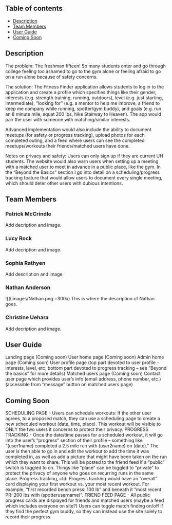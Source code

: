 ## Table of contents

* [Description](#description)
* [Team Members](#team-members)
* [User Guide](#user-guide)
* [Coming Soon](#coming-soon)

## Description

The problem: The freshman fifteen! So many students enter and go through college feeling too ashamed to go to the gym alone or feeling afraid to go on a run alone because of safety concerns.

The solution: The Fitness Finder application allows students to log in to the application and create a profile which specifies things like their gender, interests (e.g. strength training, running, outdoors), level (e.g. just starting, intermediate), “looking for” (e.g. a mentor to help me improve, a friend to keep me company while running, spotter/gym buddy), and goals (e.g. run an 8 minute mile, squat 200 lbs, hike Stairway to Heaven). The app would pair the user with someone with matching/similar interests.

Advanced implementation would also include the ability to document meetups (for safety or progress tracking), upload photos for each completed outing, and a feed where users can see the completed meetups/workouts their friends/matched users have done.

Notes on privacy and safety: Users can only sign up if they are current UH students. The website would also warn users when setting up a meeting with a matched user to meet in advance in a public place, like the gym. In the “Beyond the Basics” section I go into detail on a scheduling/progress tracking feature that would allow users to document every single meeting, which should deter other users with dubious intentions.


## Team Members
### Patrick McCrindle
Add decription and image.

### Lucy Rock
Add decription and image.

### Sophia Rathyen
Add description and image

### Nathan Anderson
![](images/Nathan.png =300x)
This is where the description of Nathan goes.

### Christine Uehara
Add decription and image.

## User Guide

Landing page (Coming soon)
User home page (Coming soon)
Admin home page (Coming soon)
User profile page (top part devoted to user profile - interests, level, etc; bottom part devoted to progress tracking – see “Beyond the basics” for more details)
Matched users page (Coming soon)
Contact user page which provides user’s info (email address, phone number, etc.) (accessible from “message” button on matched users page)


## Coming Soon

SCHEDULING PAGE - Users can schedule workouts: If the other user agrees, to a proposed match, they can use a scheduling page to create a new scheduled workout (date, time, place). This workout will be visible to ONLY the two users it concerns to protect their privacy.
PROGRESS TRACKING - Once the date/time passes for a scheduled workout, it will go into the user’s “progress” section of their profile – something like “(user1name) completed a 2.5 mile run with (user2name) on (date).” The user is then able to go in and edit the workout to add the time it was completed in, as well as add a picture that might have been taken on the run which they want to share. This will be posted to the friend feed if a “public” switch is toggled to on. Things like “place” can be toggled to “private” to protect the privacy of anyone who goes on recurring runs in the same place.
Progress tracking, ctd: Progress tracking would have an “overall” card displaying your first workout vs. your most recent workout. For example, “first recorded bench press: 100 lb” and beneath it “most recent PR: 200 lbs with (spotterusername)”.
FRIEND FEED PAGE - All public progress cards are displayed for friends and matched users (maybe a feed which includes everyone on site?)
Users can toggle match finding on/off if they find the perfect gym buddy, so they can instead use the site solely to record their progress.
